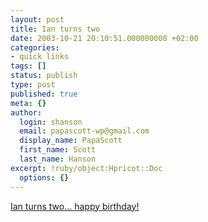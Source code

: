 ```yaml
---
layout: post
title: Ian turns two
date: 2003-10-21 20:10:51.000000000 +02:00
categories:
- quick links
tags: []
status: publish
type: post
published: true
meta: {}
author:
  login: shanson
  email: papascott-wp@gmail.com
  display_name: PapaScott
  first_name: Scott
  last_name: Hanson
excerpt: !ruby/object:Hpricot::Doc
  options: {}
---
```

<p><a title="We never met, since Christopher had chicken pox when we were in LV" href="http://hal.editthispage.com/2003/10/21#2yearsold">Ian turns two... happy birthday!</a></p>
